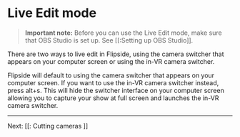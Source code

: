 # Live Edit mode

> **Important note:** Before you can use the Live Edit mode, make sure that OBS Studio is set up. See [[:Setting up OBS Studio]].

There are two ways to live edit in Flipside, using the camera switcher that appears on your computer screen or using the in-VR camera switcher.

Flipside will default to using the camera switcher that appears on your computer screen.  If you want to use the in-VR camera switcher instead, press alt+s.  This will hide the switcher interface on your computer screen allowing you to capture your show at full screen and launches the in-VR camera switcher.

---

Next: [[: Cutting cameras ]]
